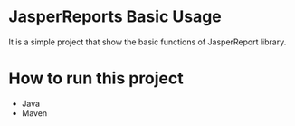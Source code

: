 # JasperReports Basic Usage

It is a simple project that show the basic functions of JasperReport library.

# How to run this project

- Java
- Maven